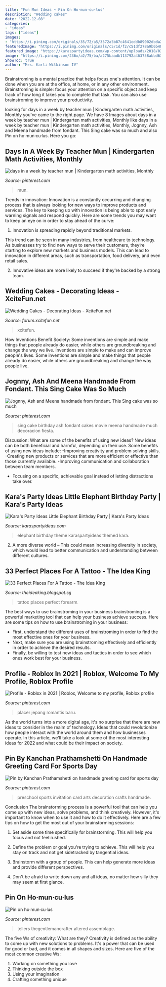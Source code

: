 ```yaml
---
title: "Fun Mun Ideas ~ Pin On Ho·mun·cu·lus"
description: "Wedding cakes"
date: "2022-12-08"
categories:
- "ideas"
tags: ["ideas"]
images:
- "https://i.pinimg.com/originals/35/72/a5/3572a5b87c4641cddb89002dbda28a69.jpg"
featuredImage: "https://i.pinimg.com/originals/c5/1d/f2/c51df278a9b6b48416af4dec7e357126.jpg"
featured_image: "https://karaspartyideas.com/wp-content/uploads/2018/02/Little-Elephant-Birthday-Party-via-Karas-Party-Ideas-KarasPartyIdeas.com12.jpg"
image: "https://i.pinimg.com/236x/a2/75/ba/a275baadb113792a463758abbd63ad7a.jpg?nii=t"
ShowToc: true
author: "Mrs. Karli Wilkinson IV"
---
```



Brainstroming is a mental practice that helps focus one's attention. It can be done when you are at the office, at home, or in any other environment. Brainstroming is simple: focus your attention on a specific object and keep track of how long it takes you to complete that task. You can also use brainstroming to improve your productivity.

	

		
looking for days in a week by teacher mun | Kindergarten math activities, Monthly you've came to the right page. We have 8 Images about days in a week by teacher mun | Kindergarten math activities, Monthly like days in a week by teacher mun | Kindergarten math activities, Monthly, Jognny, Ash and Meena handmade from fondant. This Sing cake was so much and also Pin on ho·mun·cu·lus. Here you go:
		
    
## Days In A Week By Teacher Mun | Kindergarten Math Activities, Monthly

<img loading=lazy src="https://i.pinimg.com/originals/35/72/a5/3572a5b87c4641cddb89002dbda28a69.jpg" onerror="this.onerror=null;this.src='https://tse1.mm.bing.net/th?id=OIP.inLzIMnqfKRIY0xeIdpj-gHaQC&amp;pid=15.1';" alt="days in a week by teacher mun | Kindergarten math activities, Monthly">

_Source: pinterest.com_

>mun. 

	

Trends in innovation:
Innovation is a constantly occurring and changing process that is always looking for new ways to improve products and services. The key to keeping up with innovation is being able to spot early warning signals and respond quickly. Here are some trends you may want to keep an eye on in order to stay ahead of the curve:
1. Innovation is spreading rapidly beyond traditional markets.

This trend can be seen in many industries, from healthcare to technology. As businesses try to find new ways to serve their customers, they’re starting to explore new markets and business models. This can lead to innovation in different areas, such as transportation, food delivery, and even retail sales.

2. Innovative ideas are more likely to succeed if they're backed by a strong team.

    
## Wedding Cakes - Decorating Ideas - XciteFun.net

<img loading=lazy src="https://img.xcitefun.net/users/2011/10/266611,xcitefun-wedding-cakes-decorating-ideas-17.jpg" onerror="this.onerror=null;this.src='https://tse4.mm.bing.net/th?id=OIP.Pg1tWFsh0f5vAFYz1nUxxQHaJ3&amp;pid=15.1';" alt="Wedding Cakes - Decorating Ideas - XciteFun.net">

_Source: forum.xcitefun.net_

>xcitefun. 

	

How Inventions Benefit Society: Some inventions are simple and make things that people already do easier, while others are groundbreaking and change the way we live.
Inventions are simple to make and can improve people's lives. Some inventions are simple and make things that people already do easier, while others are groundbreaking and change the way people live.

    
## Jognny, Ash And Meena Handmade From Fondant. This Sing Cake Was So Much

<img loading=lazy src="https://i.pinimg.com/originals/c5/1d/f2/c51df278a9b6b48416af4dec7e357126.jpg" onerror="this.onerror=null;this.src='https://tse2.mm.bing.net/th?id=OIP.buOxBdjvniEqitBd-IJ2eQHaMa&amp;pid=15.1';" alt="Jognny, Ash and Meena handmade from fondant. This Sing cake was so much">

_Source: pinterest.com_

>sing cake birthday ash fondant cakes movie meena handmade much decoracion fiesta. 

	

Discussion: What are some of the benefits of using new ideas?
New ideas can be both beneficial and harmful, depending on their use. Some benefits of using new ideas include: 
-Improving creativity and problem solving skills.
-Creating new products or services that are more efficient or effective than those currently available.
-Improving communication and collaboration between team members. 
- Focusing on a specific, achievable goal instead of letting distractions take over.

    
## Kara&#039;s Party Ideas Little Elephant Birthday Party | Kara&#039;s Party Ideas

<img loading=lazy src="https://karaspartyideas.com/wp-content/uploads/2018/02/Little-Elephant-Birthday-Party-via-Karas-Party-Ideas-KarasPartyIdeas.com12.jpg" onerror="this.onerror=null;this.src='https://tse4.mm.bing.net/th?id=OIP.h9uEFbEROkGp71qahRBYcQHaE8&amp;pid=15.1';" alt="Kara&#039;s Party Ideas Little Elephant Birthday Party | Kara&#039;s Party Ideas">

_Source: karaspartyideas.com_

>elephant birthday theme karaspartyideas themed kara. 

	

2. A more diverse world – This could mean increasing diversity in society, which would lead to better communication and understanding between different cultures.

    
## 33 Perfect Places For A Tattoo - The Idea King

<img loading=lazy src="http://1.bp.blogspot.com/-Mo0LlXoh4fI/UyVh7hgNGfI/AAAAAAAAOOI/KcoFIxwRGCM/s1600/1.jpg" onerror="this.onerror=null;this.src='https://tse3.mm.bing.net/th?id=OIP.ne5PmIvXL9ZnfbnOOQeidQHaJe&amp;pid=15.1';" alt="33 Perfect Places For A Tattoo - The Idea King">

_Source: theideaking.blogspot.sg_

>tattoo places perfect forearm. 

	

The best ways to use brainstroming in your business
brainstroming is a powerful marketing tool that can help your business achieve success. Here are some tips on how to use brainstroming in your business: 
- First, understand the different uses of brainstroming in order to find the most effective ones for your business. 
- Next, make sure you are using brainstroming effectively and efficiently in order to achieve the desired results. 
- Finally, be willing to test new ideas and tactics in order to see which ones work best for your business.

    
## Profile - Roblox In 2021 | Roblox, Welcome To My Profile, Roblox Profile

<img loading=lazy src="https://i.pinimg.com/236x/a2/75/ba/a275baadb113792a463758abbd63ad7a.jpg?nii=t" onerror="this.onerror=null;this.src='https://tse2.mm.bing.net/th?id=OIP.6nHs9ULmN4xpRMcS15tRJwAAAA&amp;pid=15.1';" alt="Profile - Roblox in 2021 | Roblox, Welcome to my profile, Roblox profile">

_Source: pinterest.com_

>placer jepang romantis baru. 

	

As the world turns into a more digital age, it's no surprise that there are new ideas to consider in the realm of technology. Ideas that could revolutionize how people interact with the world around them and how businesses operate. In this article, we'll take a look at some of the most interesting ideas for 2022 and what could be their impact on society.

    
## Pin By Kanchan Prathamshetti On Handmade Greeting Card For Sports Day

<img loading=lazy src="https://i.pinimg.com/736x/92/bd/7f/92bd7f539502fc1447fc3be2fbb81826.jpg" onerror="this.onerror=null;this.src='https://tse4.mm.bing.net/th?id=OIP.-Y737NPffbjUPzE0p6Tq7gHaJ3&amp;pid=15.1';" alt="Pin by Kanchan Prathamshetti on handmade greeting card for sports day">

_Source: pinterest.com_

>preschool sports invitation card arts decoration crafts handmade. 

	

Conclusion
The brainstorming process is a powerful tool that can help you come up with new ideas, solve problems, and think creatively. However, it's important to know when to use it and how to do it effectively. Here are a few tips on how to get the most out of your brainstorming sessions:
1. Set aside some time specifically for brainstorming. This will help you focus and not feel rushed.

2. Define the problem or goal you're trying to achieve. This will help you stay on track and not get sidetracked by tangential ideas.

3. Brainstorm with a group of people. This can help generate more ideas and provide different perspectives.

4. Don't be afraid to write down any and all ideas, no matter how silly they may seem at first glance.

    
## Pin On Ho·mun·cu·lus

<img loading=lazy src="https://i.pinimg.com/originals/58/87/1d/58871de1ad0b2ce2ba5b05ea62e97c20.png" onerror="this.onerror=null;this.src='https://tse2.mm.bing.net/th?id=OIP.zssvsRfdMniFRw65uFb5FwHaM3&amp;pid=15.1';" alt="Pin on ho·mun·cu·lus">

_Source: pinterest.com_

>tellers thegentlemancrafter altered assemblage. 

	

The five Ws of creativity: What are they?
Creativity is defined as the ability to come up with new solutions to problems. It's a power that can be used for good or bad, and it comes in all shapes and sizes. Here are five of the most common creative Ws: 
1. Working on something you love 
2. Thinking outside the box 
3. Using your imagination 
4. Crafting something unique 

